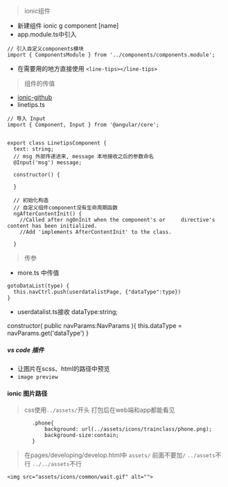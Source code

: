 > ionic组件

- 新建组件 ionic g component [name]
- app.module.ts中引入

```
// 引入自定义components模块
import { ComponentsModule } from '../components/components.module';
```
- 在需要用的地方直接使用 `<line-tips></line-tips>`

> 组件的传值

- [ionic-github](https//github.com/ionic-team/ionic)
- linetips.ts

```
// 导入 Input
import { Component, Input } from '@angular/core';


export class LinetipsComponent {
  text: string;
  // msg 外部传递进来, message 本地接收之后的参数命名
  @Input('msg') message;

  constructor() {

  }
  
  // 初始化构造
  // 自定义组件component没有生命周期函数
  ngAfterContentInit() {
    //Called after ngOnInit when the component's or     directive's content has been initialized.
    //Add 'implements AfterContentInit' to the class.
    
  }
```

> 传参

- more.ts 中传值

```
gotoDataList(type) {
  this.navCtrl.push(userdatalistPage, {"dataType":type})
}
```
- userdatalist.ts接收
dataType:string;

constructor(
  public navParams:NavParams
){
  this.dataType = navParams.get('dataType')
}

##### vs code 插件
- 让图片在scss、html的路径中预览
- `image preview`

#### ionic 图片路径
> css使用`../assets/`开头 打包后在web端和app都能看见

```
        .phone{
            background: url(../assets/icons/trainclass/phone.png);
            background-size:contain;   
        }
```

> 在pages/developing/develop.html中 `assets/` 前面不要加`/`
`../assets`不行 `../../assets`不行
```
<img src="assets/icons/common/wait.gif" alt="">
```

